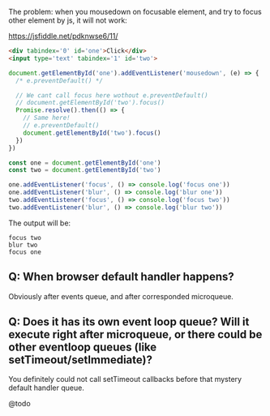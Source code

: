 The problem: when you mousedown on focusable element, and try to focus other element by js, it will not work:

https://jsfiddle.net/pdknwse6/11/

```html
<div tabindex='0' id='one'>Click</div>
<input type='text' tabindex='1' id='two'>
```

```js
document.getElementById('one').addEventListener('mousedown', (e) => {
  /* e.preventDefault() */

  // We cant call focus here wothout e.preventDefault()
  // document.getElementById('two').focus()
  Promise.resolve().then(() => {
    // Same here!
    // e.preventDefault()
    document.getElementById('two').focus()
  })
})

const one = document.getElementById('one')
const two = document.getElementById('two')

one.addEventListener('focus', () => console.log('focus one'))
one.addEventListener('blur', () => console.log('blur one'))
two.addEventListener('focus', () => console.log('focus two'))
two.addEventListener('blur', () => console.log('blur two'))
```

The output will be:

```
focus two
blur two
focus one
```

## Q: When browser default handler happens?

Obviously after events queue, and after corresponded microqueue.

## Q: Does it has its own event loop queue? Will it execute right after microqueue, or there could be other eventloop queues (like setTimeout/setImmediate)?

You definitely could not call setTimeout callbacks before that mystery default handler queue.

@todo
